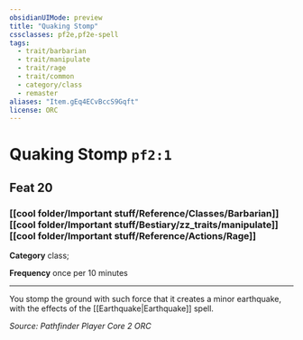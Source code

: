 ```yaml
---
obsidianUIMode: preview
title: "Quaking Stomp"
cssclasses: pf2e,pf2e-spell
tags:
  - trait/barbarian
  - trait/manipulate
  - trait/rage
  - trait/common
  - category/class
  - remaster
aliases: "Item.gEq4ECvBccS9Gqft"
license: ORC
---
```

# Quaking Stomp `pf2:1`
## Feat 20
### [[cool folder/Important stuff/Reference/Classes/Barbarian]][[cool folder/Important stuff/Bestiary/zz_traits/manipulate]][[cool folder/Important stuff/Reference/Actions/Rage]]

**Category** class; 




**Frequency** once per 10 minutes

* * *

You stomp the ground with such force that it creates a minor earthquake, with the effects of the [[Earthquake|Earthquake]] spell.

*Source: Pathfinder Player Core 2*
*ORC*